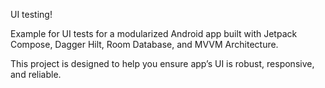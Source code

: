 UI testing! 

Example for UI tests for a modularized Android app built with Jetpack Compose, Dagger Hilt, Room Database, and MVVM Architecture. 

This project is designed to help you ensure app’s UI is robust, responsive, and reliable.
